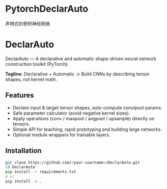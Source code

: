 # PytorchDeclarAuto
声明式的卷积神经网络
# DeclarAuto

DeclarAuto — A declarative and automatic shape-driven neural network construction toolkit (PyTorch).

**Tagline:** Declarative + Automatic → Build CNNs by describing tensor shapes, not kernel math.

## Features
- Declare input & target tensor shapes, auto-compute conv/pool params.
- Safe parameter calculator (avoid negative kernel sizes).
- Apply operations (conv / maxpool / avgpool / upsample) directly on tensors.
- Simple API for teaching, rapid prototyping and building large networks.
- Optional module wrappers for trainable layers.

## Installation
```bash
git clone https://github.com/<your-username>/DeclarAuto.git
cd DeclarAuto
pip install -r requirements.txt
# or
pip install -e .
